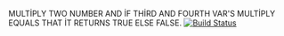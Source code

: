 MULTİPLY TWO NUMBER AND İF THİRD AND FOURTH VAR'S MULTİPLY EQUALS THAT İT RETURNS TRUE ELSE FALSE.
[![Build Status](https://travis-ci.org/serhatgokce/myDemoApp.svg?branch=master)](https://travis-ci.org/serhatgokce/myDemoApp)
